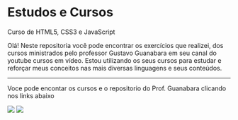 # <h1>Estudos e Cursos</h1>
Curso de HTML5, CSS3 e JavaScript

Olá! Neste repositoria você pode encontrar os exercícios que realizei, dos cursos ministrados pelo professor Gustavo Guanabara em seu canal do youtube cursos em vídeo. 
Estou utilizando os seus cursos para estudar e reforçar meus conceitos nas mais diversas linguagens e seus conteúdos.
<div>
  <hr>
  <p>Voce pode encontar os cursos e o repositorio do Prof. Guanabara clicando nos links abaixo</p>
  <a href = "https://www.youtube.com/@CursoemVideo"><img src="https://img.shields.io/badge/-Youtube-%23E4405F?style=for-the-badge&logo=youtube&logoColor=white"></a>
  <a href = "https://github.com/gustavoguanabara"><img src="https://img.shields.io/badge/-github-%23333?style=for-the-badge&logo=github&logoColor=white"></a>
</div>
